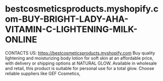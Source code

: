# bestcosmeticsproducts.myshopify.com-BUY-BRIGHT-LADY-AHA-VITAMIN-C-LIGHTENING-MILK-ONLINE
CONTACTS US: https://bestcosmeticsproducts.myshopify.com  Buy quality lightening and moisturizing body lotion for soft skin at an affordable price, with delivery or shipping options at NATURAL GLOW. Available in wholesale and retail, this product is suitable for personal use for a total glow. Choose reliable suppliers like GEF Cosmetics, 
